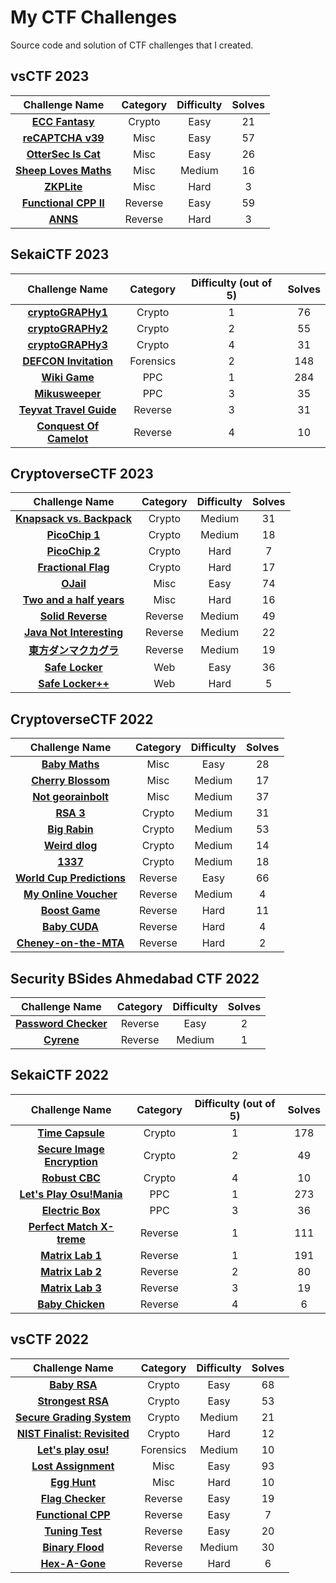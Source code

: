 # My CTF Challenges

Source code and solution of CTF challenges that I created.

## vsCTF 2023

| Challenge Name                                                                   | Category  | Difficulty | Solves |
| :--------------: | :----------: |  :------:  | :----: |
| [**ECC Fantasy**](./vsctf-2023/crypto_ecc-fantasy/)                              | Crypto    | Easy       | 21     |
| [**reCAPTCHA v39**](./vsctf-2023/misc_recaptcha-v39/)                            | Misc      | Easy       | 57     |
| [**OtterSec Is Cat**](./vsctf-2023/misc_ottersec-is-cat/)                        | Misc      | Easy       | 26     |
| [**Sheep Loves Maths**](./vsctf-2023/misc_sheep-loves-maths/)                    | Misc      | Medium     | 16     |
| [**ZKPLite**](./vsctf-2023/misc_zkplite/)                                        | Misc      | Hard       | 3      |
| [**Functional CPP II**](./vsctf-2023/rev_functional-cpp-II/)                     | Reverse   | Easy       | 59     |
| [**ANNS**](./vsctf-2023/rev_anns/)                                               | Reverse   | Hard       | 3      |

## SekaiCTF 2023

| Challenge Name                                                          | Category  | Difficulty (out of 5) | Solves |
| :--------------: | :----------: |  :------:  | :----: |
| [**cryptoGRAPHy1**](./sekaictf-2023/crypto_cryptography1/)              | Crypto    | 1                     | 76     |
| [**cryptoGRAPHy2**](./sekaictf-2023/crypto_cryptography2/)              | Crypto    | 2                     | 55     |
| [**cryptoGRAPHy3**](./sekaictf-2023/crypto_cryptography3/)              | Crypto    | 4                     | 31     |
| [**DEFCON Invitation**](./sekaictf-2023/forensics_defcon-invitation/)   | Forensics | 2                     | 148    |
| [**Wiki Game**](./sekaictf-2023/ppc_wiki-game/)                         | PPC       | 1                     | 284    |
| [**Mikusweeper**](./sekaictf-2023/ppc_mikusweeper/)                     | PPC       | 3                     | 35     |
| [**Teyvat Travel Guide**](./sekaictf-2023/reverse_teyvat-travel-guide/) | Reverse   | 3                     | 31     |
| [**Conquest Of Camelot**](./sekaictf-2023/reverse_conquest-of-camelot/) | Reverse   | 4                     | 10     |

## CryptoverseCTF 2023

| Challenge Name                                                   | Category  | Difficulty | Solves |
| :--------------: | :----------: |  :------:  | :----: |
| [**Knapsack vs. Backpack**](./cryptoversectf-2023/Crypto/Knapsack%20vs.%20Backpack/) | Crypto    | Medium     |  31    |
| [**PicoChip 1**](./cryptoversectf-2023/Crypto/PicoChip%201/)                         | Crypto    | Medium     |  18    |
| [**PicoChip 2**](./cryptoversectf-2023/Crypto/PicoChip%202/)                         | Crypto    | Hard       |  7     |
| [**Fractional Flag**](./cryptoversectf-2023/Crypto/Fractional%20Flag/)               | Crypto    | Hard       |  17    |
| [**OJail**](./cryptoversectf-2023/Misc/OJail/)                                       | Misc      | Easy       |  74    |
| [**Two and a half years**](./cryptoversectf-2023/Misc/Two%20and%20a%20half%20years/) | Misc      | Hard       |  16    |
| [**Solid Reverse**](./cryptoversectf-2023/Reverse/Solid%20Reverse/)                  | Reverse   | Medium     |  49    |
| [**Java Not Interesting**](./cryptoversectf-2023/Reverse/Java%20Not%20Interesting/)  | Reverse   | Medium     |  22    |
| [**東方ダンマクカグラ**](./cryptoversectf-2023/Reverse/Touhou%20Danmaku%20Kagura/)     | Reverse   | Medium     |  19    |
| [**Safe Locker**](./cryptoversectf-2023/Web/Safe%20Locker/)                          | Web       | Easy       |  36    |
| [**Safe Locker++**](./cryptoversectf-2023/Web/Safe%20Locker%20Plus%20Plus/)          | Web       | Hard       |  5     |

## CryptoverseCTF 2022

| Challenge Name                                           | Category  | Difficulty | Solves |
| :--------------: | :----------: |  :------:  | :----: |
| [**Baby Maths**](./cryptoversectf-2022/Misc/Baby%20Maths/)                   | Misc      | Easy       |  28    |
| [**Cherry Blossom**](./cryptoversectf-2022/Misc/Cherry%20Blossom/)           | Misc      | Medium     |  17    |
| [**Not georainbolt**](./cryptoversectf-2022/Misc/Not%20Georainbolt/)         | Misc      | Medium     |  37    |
| [**RSA 3**](./cryptoversectf-2022/Crypto/RSA%203/)                           | Crypto    | Medium     |  31    |
| [**Big Rabin**](./cryptoversectf-2022/Crypto/Big%20Rabin/)                   | Crypto    | Medium     |  53    |
| [**Weird dlog**](./cryptoversectf-2022/Crypto/Weird%20dlog/)                 | Crypto    | Medium     |  14    |
| [**1337**](./cryptoversectf-2022/Crypto/1337/)                               | Crypto    | Medium     |  18    |
| [**World Cup Predictions**](./cryptoversectf-2022/Reverse/World%20Cup/)      | Reverse   | Easy       |  66    |
| [**My Online Voucher**](./cryptoversectf-2022/Reverse/My%20Online%20Voucher/)| Reverse   | Medium     |  4     |
| [**Boost Game**](./cryptoversectf-2022/Reverse/Boost%20Game/)                | Reverse   | Hard       |  11    |
| [**Baby CUDA**](./cryptoversectf-2022/Reverse/Baby%20CUDA/)                  | Reverse   | Hard       |  4     |
| [**Cheney-on-the-MTA**](./cryptoversectf-2022/Reverse/Cheney-on-the-MTA/)    | Reverse   | Hard       |  2     |

## Security BSides Ahmedabad CTF 2022

| Challenge Name                                                                            | Category  | Difficulty | Solves |
| :---------------------------------------------------------------------------------------: | :-------: | :--------: | :----: |
| [**Password Checker**](./security-bsides-ahmedabad-ctf-2022/Reverse/Password%20Checker/)  |  Reverse  |   Easy     |   2    |
| [**Cyrene**](./security-bsides-ahmedabad-ctf-2022/Reverse/Cyrene/)                        |  Reverse  |   Medium   |   1    |

## SekaiCTF 2022

| Challenge Name                                                                     | Category | Difficulty (out of 5) | Solves |
| :--------------------------------------------------------------------------------: | :------: | :-------------------: | :----: |
| [**Time Capsule**](./sekaictf-2022/Crypto/Time%20Capsule/)                         | Crypto   | 1                     | 178    |
| [**Secure Image Encryption**](./sekaictf-2022/Crypto/Secure%20Image%20Encryption/) | Crypto   | 2                     | 49     |
| [**Robust CBC**](./sekaictf-2022/Crypto/SRobust%20CBC/)                            | Crypto   | 4                     | 10     |
| [**Let's Play Osu!Mania**](./sekaictf-2022/PPC/Let's%20Play%20Osu!Mania/)          | PPC      | 1                     | 273    |
| [**Electric Box**](./sekaictf-2022/PPC/Electric%20Box/)                            | PPC      | 3                     | 36     |
| [**Perfect Match X-treme**](./sekaictf-2022/Reverse/Perfect%20Match%20Xtreme/)     | Reverse  | 1                     | 111    |
| [**Matrix Lab 1**](./sekaictf-2022/Reverse/Matrix%20Lab%201/)                      | Reverse  | 1                     | 191    |
| [**Matrix Lab 2**](./sekaictf-2022/Reverse/Matrix%20Lab%202/)                      | Reverse  | 2                     | 80     |
| [**Matrix Lab 3**](./sekaictf-2022/Reverse/Matrix%20Lab%203/)                      | Reverse  | 3                     | 19     |
| [**Baby Chicken**](./sekaictf-2022/Reverse/Baby%20Chicken/)                        | Reverse  | 4                     | 6      |

## vsCTF 2022

| Challenge Name                                                                   | Category  | Difficulty | Solves |
| :------------------------------------------------------------------------------: | :-------: | :--------: | :----: |
| [**Baby RSA**](./vsctf-2022/Crypto/Baby%20RSA/)                                  | Crypto    | Easy       | 68     |
| [**Strongest RSA**](./vsctf-2022/Crypto/Strongest%20RSA/)                        | Crypto    | Easy       | 53     |
| [**Secure Grading System**](./vsctf-2022/Crypto/Secure%20Grading%20System/)      | Crypto    | Medium     | 21     |
| [**NIST Finalist: Revisited**](./vsctf-2022/Crypto/NIST%20Finalist%20Revisited/) | Crypto    | Hard       | 12     |
| [**Let's play osu!**](./vsctf-2022/Forensics/Lets%20play%20osu/)                 | Forensics | Medium     | 10     |
| [**Lost Assignment**](./vsctf-2022/Misc/Lost%20Assignment/)                      | Misc      | Easy       | 93     |
| [**Egg Hunt**](./vsctf-2022/Misc/Egg%20Hunt/)                                    | Misc      | Hard       | 10     |
| [**Flag Checker**](./vsctf-2022/Reverse/Flag%20Checker/)                         | Reverse   | Easy       | 19     |
| [**Functional CPP**](./vsctf-2022/Reverse/Functional%20CPP/)                     | Reverse   | Easy       | 7      |
| [**Tuning Test**](./vsctf-2022/Reverse/Tuning%20Test/)                           | Reverse   | Easy       | 20     |
| [**Binary Flood**](./vsctf-2022/Reverse/Binary%20Flood/)                         | Reverse   | Medium     | 30     |
| [**Hex-A-Gone**](./vsctf-2022/Reverse/Hex-A-Gone/)                               | Reverse   | Hard       | 6      |